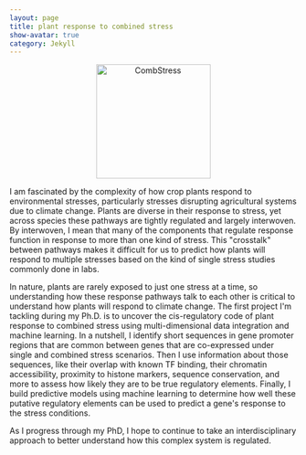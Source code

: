 ```yaml
---
layout: page
title: plant response to combined stress
show-avatar: true
category: Jekyll
---
```



<p align='center'>
	<img src="../img/research/comb_stressHM.png" alt='CombStress' height="200px">
</p>


I am fascinated by the complexity of how crop plants respond to environmental stresses, particularly stresses disrupting agricultural systems due to climate change. Plants are diverse in their response to stress, yet across species these pathways are tightly regulated and largely interwoven. By interwoven, I mean that many of the components that regulate response function in response to more than one kind of stress. This "crosstalk" between pathways makes it difficult for us to predict how plants will respond to multiple stresses based on the kind of single stress studies commonly done in labs.

In nature, plants are rarely exposed to just one stress at a time, so understanding how these response pathways talk to each other is critical to understand how plants will respond to climate change. The first project I'm tackling during my Ph.D. is to uncover the cis-regulatory code of plant response to combined stress using multi-dimensional data integration and machine learning. In a nutshell, I identify short sequences in gene promoter regions that are common between genes that are co-expressed under single and combined stress scenarios. Then I use information about those sequences, like their overlap with known TF binding, their chromatin accessibility, proximity to histone markers, sequence conservation, and more to assess how likely they are to be true regulatory elements. Finally, I build predictive models using machine learning to determine how well these putative regulatory elements can be used to predict a gene's response to the stress conditions. 

As I progress through my PhD, I hope to continue to take an interdisciplinary approach to better understand how this complex system is regulated.
